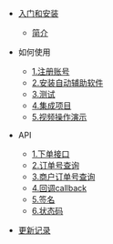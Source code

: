 * [入门和安装](README.md)
    * [简介](README.md)
* 如何使用
  * [1.注册账号](use/注册账号.md)
  * [2.安装自动辅助软件](use/安装自动辅助软件.md)
  * [3.测试](use/测试.md)
  * [4.集成项目](use/集成项目.md)
  * [5.视频操作演示](use/视频演示.md)

* API
  * [1.下单接口](API/下单接口.md)
  * [2.订单号查询](API/订单号查询.md)
  * [3.商户订单号查询](API/商户订单号查询.md)
  * [4.回调callback](API/回调callback.md)
  * [5.签名](API/签名.md)
  * [6.状态码](API/状态码.md)
* [更新记录](CHANGELOG.md)